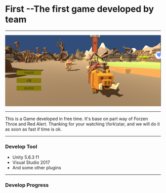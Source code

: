 # First --The first game developed by team

---



![1564961903680](https://github.com/LMNIHAO/First/blob/master/MyGame/Pic/1564961903680.png)

***

This is a Game developed in free time. It's base on part way  of  Forzen Throe and Red Alert. Thanking for your watching \fork\star, and we will do it as soon as fast if time is ok.

***

### Develop Tool

* Unity 5.6.3 f1
* Visual Studio 2017
* And some other plugins

***

### Develop Progress

